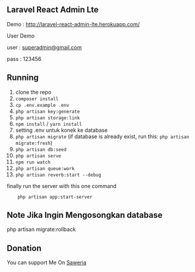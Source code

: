 ## Laravel React Admin Lte

Demo : http://laravel-react-admin-lte.herokuapp.com/

User Demo

user : superadmin@gmail.com

pass : 123456

## Running

1. clone the repo
2. `composer install`
3. `cp .env.example .env`
4. `php artisan key:generate`
5. `php artisan storage:link`
6. `npm install` / `yarn install`
7. setting .env untuk konek ke database
8. `php artisan migrate` (if database is already exist, run this: `php artisan migrate:fresh`)
9. `php artisan db:seed`
10. `php artisan serve`
11. `npm run watch`
12. `php artisan queue:work`
13. `php artisan reverb:start --debug`

finally run the server with this one command

```
    php artisan app:start-server
```

## Note Jika Ingin Mengosongkan database

php artisan migrate:rollback

## Donation

You can support Me On [Saweria](https://saweria.co/samsularifin05)
